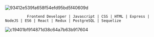 ### 

![93412e539fa658f54efd95bd5f40609d](https://user-images.githubusercontent.com/108904979/216435680-188344fb-cc0a-41fd-850e-31c4e4b61776.png)


              Frontend Developer | Javascript | CSS | HTML | Express | NodeJS | ES6 | React | Redux | PostgreSQL | Sequelize 


![c19401bf914871d38c64a7b63b917604](https://user-images.githubusercontent.com/108904979/216436211-aaa64ef0-31b2-4bd8-a905-09ef2d0aa374.png)

<!--
**BBidondo/BBidondo** is a ✨ _special_ ✨ repository because its `README.md` (this file) appears on your GitHub profile.

Here are some ideas to get you started:

- 🔭 I’m currently working on ...
- 🌱 I’m currently learning ...
- 👯 I’m looking to collaborate on ...
- 🤔 I’m looking for help with ...
- 💬 Ask me about ...
- 📫 How to reach me: ...
- 😄 Pronouns: ...
- ⚡ Fun fact: ...
-->
